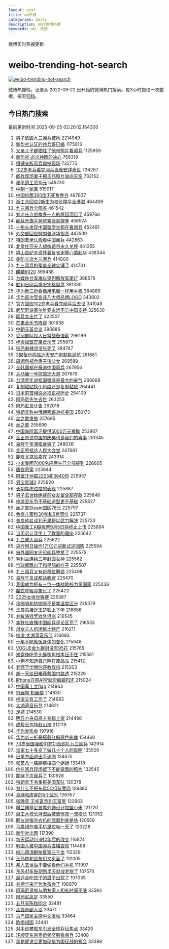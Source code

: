 ```yaml
---
layout: post
title: wb热搜
categories: daily
description: 统计微博热搜
keywords: wb, 热搜
---
```


微博实时热搜更新

# weibo-trending-hot-search

[![weibo-trending-hot-search](https://github.com/ameizi/weibo-trending-hot-search/actions/workflows/ci.yml/badge.svg)](https://github.com/ameizi/weibo-trending-hot-search/actions/workflows/ci.yml)

微博热搜榜，记录从 2022-09-22 日开始的微博热门搜索。每3小时抓取一次数据，按天[归档](./archives)。

## 今日热门搜索

<!-- BEGIN --> 
最后更新时间 2025-09-05 02:20:12.164300 
1. [男子诋毁九三阅兵被拘](https://s.weibo.com/weibo?q=%23%E7%94%B7%E5%AD%90%E8%AF%8B%E6%AF%81%E4%B9%9D%E4%B8%89%E9%98%85%E5%85%B5%E8%A2%AB%E6%8B%98%23&t=31&band_rank=1&Refer=top) 2214949
1. [新华社认证的帅兵哥已婚](https://s.weibo.com/weibo?q=%23%E6%96%B0%E5%8D%8E%E7%A4%BE%E8%AE%A4%E8%AF%81%E7%9A%84%E5%B8%85%E5%85%B5%E5%93%A5%E5%B7%B2%E5%A9%9A%23&t=31&band_rank=1&Refer=top) 1175913
1. [父亲儿子都牺牲了他带照片看阅兵](https://s.weibo.com/weibo?q=%23%E7%88%B6%E4%BA%B2%E5%84%BF%E5%AD%90%E9%83%BD%E7%89%BA%E7%89%B2%E4%BA%86%E4%BB%96%E5%B8%A6%E7%85%A7%E7%89%87%E7%9C%8B%E9%98%85%E5%85%B5%23&t=31&band_rank=1&Refer=top) 1125959
1. [新华社 必出神图的决心](https://s.weibo.com/weibo?q=%E6%96%B0%E5%8D%8E%E7%A4%BE%20%E5%BF%85%E5%87%BA%E7%A5%9E%E5%9B%BE%E7%9A%84%E5%86%B3%E5%BF%83&t=31&band_rank=2&Refer=top) 759318
1. [慢镜头版阅兵震撼现场](https://s.weibo.com/weibo?q=%23%E6%85%A2%E9%95%9C%E5%A4%B4%E7%89%88%E9%98%85%E5%85%B5%E9%9C%87%E6%92%BC%E7%8E%B0%E5%9C%BA%23&t=31&band_rank=3&Refer=top) 735775
1. [102岁老兵看完阅兵当晚安详离世](https://s.weibo.com/weibo?q=%23102%E5%B2%81%E8%80%81%E5%85%B5%E7%9C%8B%E5%AE%8C%E9%98%85%E5%85%B5%E5%BD%93%E6%99%9A%E5%AE%89%E8%AF%A6%E7%A6%BB%E4%B8%96%23&t=31&band_rank=4&Refer=top) 734267
1. [阅兵现场妻子把王伟照片举向天空](https://s.weibo.com/weibo?q=%23%E9%98%85%E5%85%B5%E7%8E%B0%E5%9C%BA%E5%A6%BB%E5%AD%90%E6%8A%8A%E7%8E%8B%E4%BC%9F%E7%85%A7%E7%89%87%E4%B8%BE%E5%90%91%E5%A4%A9%E7%A9%BA%23&t=31&band_rank=5&Refer=top) 732152
1. [和平鸽工资15元](https://s.weibo.com/weibo?q=%23%E5%92%8C%E5%B9%B3%E9%B8%BD%E5%B7%A5%E8%B5%8415%E5%85%83%23&t=31&band_rank=2&Refer=top) 546730
1. [中朝一家亲](https://s.weibo.com/weibo?q=%23%E4%B8%AD%E6%9C%9D%E4%B8%80%E5%AE%B6%E4%BA%B2%23&t=31&band_rank=2&Refer=top) 519017
1. [中国排面360度无死角整齐](https://s.weibo.com/weibo?q=%23%E4%B8%AD%E5%9B%BD%E6%8E%92%E9%9D%A2360%E5%BA%A6%E6%97%A0%E6%AD%BB%E8%A7%92%E6%95%B4%E9%BD%90%23&t=31&band_rank=3&Refer=top) 487837
1. [浙工大回应2新生为校长撑伞全淋湿](https://s.weibo.com/weibo?q=%23%E6%B5%99%E5%B7%A5%E5%A4%A7%E5%9B%9E%E5%BA%942%E6%96%B0%E7%94%9F%E4%B8%BA%E6%A0%A1%E9%95%BF%E6%92%91%E4%BC%9E%E5%85%A8%E6%B7%8B%E6%B9%BF%23&t=31&band_rank=6&Refer=top) 464499
1. [九三阅兵全图鉴](https://s.weibo.com/weibo?q=%23%E4%B9%9D%E4%B8%89%E9%98%85%E5%85%B5%E5%85%A8%E5%9B%BE%E9%89%B4%23&t=31&band_rank=7&Refer=top) 461542
1. [刘老庒连战旗多一点的原因泪目了](https://s.weibo.com/weibo?q=%23%E5%88%98%E8%80%81%E5%BA%92%E8%BF%9E%E6%88%98%E6%97%97%E5%A4%9A%E4%B8%80%E7%82%B9%E7%9A%84%E5%8E%9F%E5%9B%A0%E6%B3%AA%E7%9B%AE%E4%BA%86%23&t=31&band_rank=8&Refer=top) 459766
1. [阅兵升旗手爸爸紧张到握拳](https://s.weibo.com/weibo?q=%23%E9%98%85%E5%85%B5%E5%8D%87%E6%97%97%E6%89%8B%E7%88%B8%E7%88%B8%E7%B4%A7%E5%BC%A0%E5%88%B0%E6%8F%A1%E6%8B%B3%23&t=31&band_rank=9&Refer=top) 456524
1. [一抬头发现中国留学生都在看阅兵](https://s.weibo.com/weibo?q=%23%E4%B8%80%E6%8A%AC%E5%A4%B4%E5%8F%91%E7%8E%B0%E4%B8%AD%E5%9B%BD%E7%95%99%E5%AD%A6%E7%94%9F%E9%83%BD%E5%9C%A8%E7%9C%8B%E9%98%85%E5%85%B5%23&t=31&band_rank=10&Refer=top) 452491
1. [外交部回应特朗普涉华指责](https://s.weibo.com/weibo?q=%23%E5%A4%96%E4%BA%A4%E9%83%A8%E5%9B%9E%E5%BA%94%E7%89%B9%E6%9C%97%E6%99%AE%E6%B6%89%E5%8D%8E%E6%8C%87%E8%B4%A3%23&t=31&band_rank=11&Refer=top) 447509
1. [特朗普承认观看中国阅兵](https://s.weibo.com/weibo?q=%23%E7%89%B9%E6%9C%97%E6%99%AE%E6%89%BF%E8%AE%A4%E8%A7%82%E7%9C%8B%E4%B8%AD%E5%9B%BD%E9%98%85%E5%85%B5%23&t=31&band_rank=12&Refer=top) 442863
1. [北京杜莎夫人蜡像馆将永久关停](https://s.weibo.com/weibo?q=%23%E5%8C%97%E4%BA%AC%E6%9D%9C%E8%8E%8E%E5%A4%AB%E4%BA%BA%E8%9C%A1%E5%83%8F%E9%A6%86%E5%B0%86%E6%B0%B8%E4%B9%85%E5%85%B3%E5%81%9C%23&t=31&band_rank=13&Refer=top) 441355
1. [鸠山由纪夫说怀着反省谢罪心情赴华](https://s.weibo.com/weibo?q=%23%E9%B8%A0%E5%B1%B1%E7%94%B1%E7%BA%AA%E5%A4%AB%E8%AF%B4%E6%80%80%E7%9D%80%E5%8F%8D%E7%9C%81%E8%B0%A2%E7%BD%AA%E5%BF%83%E6%83%85%E8%B5%B4%E5%8D%8E%23&t=31&band_rank=14&Refer=top) 438344
1. [美防长谈九三阅兵](https://s.weibo.com/weibo?q=%23%E7%BE%8E%E9%98%B2%E9%95%BF%E8%B0%88%E4%B9%9D%E4%B8%89%E9%98%85%E5%85%B5%23&t=31&band_rank=15&Refer=top) 414800
1. [九三阅兵的覆盖全球实锤了](https://s.weibo.com/weibo?q=%23%E4%B9%9D%E4%B8%89%E9%98%85%E5%85%B5%E7%9A%84%E8%A6%86%E7%9B%96%E5%85%A8%E7%90%83%E5%AE%9E%E9%94%A4%E4%BA%86%23&t=31&band_rank=16&Refer=top) 414701
1. [麒麟9020](https://s.weibo.com/weibo?q=%E9%BA%92%E9%BA%9F9020&t=31&band_rank=17&Refer=top) 399438
1. [台媒称台军难以望到解放军尾灯](https://s.weibo.com/weibo?q=%23%E5%8F%B0%E5%AA%92%E7%A7%B0%E5%8F%B0%E5%86%9B%E9%9A%BE%E4%BB%A5%E6%9C%9B%E5%88%B0%E8%A7%A3%E6%94%BE%E5%86%9B%E5%B0%BE%E7%81%AF%23&t=31&band_rank=18&Refer=top) 388576
1. [胜利日阅兵盛况定格留念](https://s.weibo.com/weibo?q=%23%E8%83%9C%E5%88%A9%E6%97%A5%E9%98%85%E5%85%B5%E7%9B%9B%E5%86%B5%E5%AE%9A%E6%A0%BC%E7%95%99%E5%BF%B5%23&t=31&band_rank=3&Refer=top) 381330
1. [华为新三折叠像用电脑一样用手机](https://s.weibo.com/weibo?q=%23%E5%8D%8E%E4%B8%BA%E6%96%B0%E4%B8%89%E6%8A%98%E5%8F%A0%E5%83%8F%E7%94%A8%E7%94%B5%E8%84%91%E4%B8%80%E6%A0%B7%E7%94%A8%E6%89%8B%E6%9C%BA%23&t=31&band_rank=19&Refer=top) 364889
1. [华为首次官宣非凡大师品牌LOGO](https://s.weibo.com/weibo?q=%23%E5%8D%8E%E4%B8%BA%E9%A6%96%E6%AC%A1%E5%AE%98%E5%AE%A3%E9%9D%9E%E5%87%A1%E5%A4%A7%E5%B8%88%E5%93%81%E7%89%8CLOGO%23&t=31&band_rank=20&Refer=top) 343602
1. [官方回应102岁老兵看完阅兵后去世](https://s.weibo.com/weibo?q=%23%E5%AE%98%E6%96%B9%E5%9B%9E%E5%BA%94102%E5%B2%81%E8%80%81%E5%85%B5%E7%9C%8B%E5%AE%8C%E9%98%85%E5%85%B5%E5%90%8E%E5%8E%BB%E4%B8%96%23&t=31&band_rank=6&Refer=top) 341048
1. [武契奇说塞尔维亚永远不忘中国支持](https://s.weibo.com/weibo?q=%23%E6%AD%A6%E5%A5%91%E5%A5%87%E8%AF%B4%E5%A1%9E%E5%B0%94%E7%BB%B4%E4%BA%9A%E6%B0%B8%E8%BF%9C%E4%B8%8D%E5%BF%98%E4%B8%AD%E5%9B%BD%E6%94%AF%E6%8C%81%23&t=31&band_rank=7&Refer=top) 325630
1. [阅兵太出片了](https://s.weibo.com/weibo?q=%23%E9%98%85%E5%85%B5%E5%A4%AA%E5%87%BA%E7%89%87%E4%BA%86%23&t=31&band_rank=21&Refer=top) 322507
1. [芒果音乐节阵容](https://s.weibo.com/weibo?q=%23%E8%8A%92%E6%9E%9C%E9%9F%B3%E4%B9%90%E8%8A%82%E9%98%B5%E5%AE%B9%23&t=31&band_rank=22&Refer=top) 301638
1. [中朝元首会谈](https://s.weibo.com/weibo?q=%23%E4%B8%AD%E6%9C%9D%E5%85%83%E9%A6%96%E4%BC%9A%E8%B0%88%23&t=31&band_rank=8&Refer=top) 296886
1. [受阅部队投入日常战备值勤](https://s.weibo.com/weibo?q=%23%E5%8F%97%E9%98%85%E9%83%A8%E9%98%9F%E6%8A%95%E5%85%A5%E6%97%A5%E5%B8%B8%E6%88%98%E5%A4%87%E5%80%BC%E5%8B%A4%23&t=31&band_rank=9&Refer=top) 296199
1. [梓渝加盟芒果音乐节](https://s.weibo.com/weibo?q=%23%E6%A2%93%E6%B8%9D%E5%8A%A0%E7%9B%9F%E8%8A%92%E6%9E%9C%E9%9F%B3%E4%B9%90%E8%8A%82%23&t=31&band_rank=23&Refer=top) 295873
1. [张亮麻辣烫没张亮了](https://s.weibo.com/weibo?q=%23%E5%BC%A0%E4%BA%AE%E9%BA%BB%E8%BE%A3%E7%83%AB%E6%B2%A1%E5%BC%A0%E4%BA%AE%E4%BA%86%23&t=31&band_rank=11&Refer=top) 284747
1. [3架备份机临近天安门前默默返航](https://s.weibo.com/weibo?q=%233%E6%9E%B6%E5%A4%87%E4%BB%BD%E6%9C%BA%E4%B8%B4%E8%BF%91%E5%A4%A9%E5%AE%89%E9%97%A8%E5%89%8D%E9%BB%98%E9%BB%98%E8%BF%94%E8%88%AA%23&t=31&band_rank=7&Refer=top) 281681
1. [周翊然郑合惠子演父女](https://s.weibo.com/weibo?q=%E5%91%A8%E7%BF%8A%E7%84%B6%E9%83%91%E5%90%88%E6%83%A0%E5%AD%90%E6%BC%94%E7%88%B6%E5%A5%B3&t=31&band_rank=24&Refer=top) 269589
1. [全韩国都在报道中国阅兵](https://s.weibo.com/weibo?q=%23%E5%85%A8%E9%9F%A9%E5%9B%BD%E9%83%BD%E5%9C%A8%E6%8A%A5%E9%81%93%E4%B8%AD%E5%9B%BD%E9%98%85%E5%85%B5%23&t=31&band_rank=13&Refer=top) 267956
1. [兵马俑一号坑惊现大洞](https://s.weibo.com/weibo?q=%23%E5%85%B5%E9%A9%AC%E4%BF%91%E4%B8%80%E5%8F%B7%E5%9D%91%E6%83%8A%E7%8E%B0%E5%A4%A7%E6%B4%9E%23&t=31&band_rank=14&Refer=top) 267679
1. [台湾青年说祖国强盛是最大的底气](https://s.weibo.com/weibo?q=%23%E5%8F%B0%E6%B9%BE%E9%9D%92%E5%B9%B4%E8%AF%B4%E7%A5%96%E5%9B%BD%E5%BC%BA%E7%9B%9B%E6%98%AF%E6%9C%80%E5%A4%A7%E7%9A%84%E5%BA%95%E6%B0%94%23&t=31&band_rank=8&Refer=top) 266668
1. [复制粘贴换个角度还是复制粘贴](https://s.weibo.com/weibo?q=%23%E5%A4%8D%E5%88%B6%E7%B2%98%E8%B4%B4%E6%8D%A2%E4%B8%AA%E8%A7%92%E5%BA%A6%E8%BF%98%E6%98%AF%E5%A4%8D%E5%88%B6%E7%B2%98%E8%B4%B4%23&t=31&band_rank=9&Refer=top) 264441
1. [日本前首相说必须正视历史](https://s.weibo.com/weibo?q=%23%E6%97%A5%E6%9C%AC%E5%89%8D%E9%A6%96%E7%9B%B8%E8%AF%B4%E5%BF%85%E9%A1%BB%E6%AD%A3%E8%A7%86%E5%8E%86%E5%8F%B2%23&t=31&band_rank=10&Refer=top) 264109
1. [阿玛尼先生去世](https://s.weibo.com/weibo?q=%23%E9%98%BF%E7%8E%9B%E5%B0%BC%E5%85%88%E7%94%9F%E5%8E%BB%E4%B8%96%23&t=31&band_rank=11&Refer=top) 263253
1. [阿玛尼发讣告](https://s.weibo.com/weibo?q=%23%E9%98%BF%E7%8E%9B%E5%B0%BC%E5%8F%91%E8%AE%A3%E5%91%8A%23&t=31&band_rank=12&Refer=top) 262018
1. [特朗普称中俄朝密谋对抗美国](https://s.weibo.com/weibo?q=%23%E7%89%B9%E6%9C%97%E6%99%AE%E7%A7%B0%E4%B8%AD%E4%BF%84%E6%9C%9D%E5%AF%86%E8%B0%8B%E5%AF%B9%E6%8A%97%E7%BE%8E%E5%9B%BD%23&t=31&band_rank=16&Refer=top) 258173
1. [丝之歌发售](https://s.weibo.com/weibo?q=%23%E4%B8%9D%E4%B9%8B%E6%AD%8C%E5%8F%91%E5%94%AE%23&t=31&band_rank=17&Refer=top) 257695
1. [丝之歌](https://s.weibo.com/weibo?q=%E4%B8%9D%E4%B9%8B%E6%AD%8C&t=31&band_rank=18&Refer=top) 255699
1. [中国向阿富汗提供5000万元援助](https://s.weibo.com/weibo?q=%23%E4%B8%AD%E5%9B%BD%E5%90%91%E9%98%BF%E5%AF%8C%E6%B1%97%E6%8F%90%E4%BE%9B5000%E4%B8%87%E5%85%83%E6%8F%B4%E5%8A%A9%23&t=31&band_rank=19&Refer=top) 253907
1. [金正恩说中国的庆典也是我们的喜事](https://s.weibo.com/weibo?q=%23%E9%87%91%E6%AD%A3%E6%81%A9%E8%AF%B4%E4%B8%AD%E5%9B%BD%E7%9A%84%E5%BA%86%E5%85%B8%E4%B9%9F%E6%98%AF%E6%88%91%E4%BB%AC%E7%9A%84%E5%96%9C%E4%BA%8B%23&t=31&band_rank=21&Refer=top) 251345
1. [易烊千玺演唱会哭了](https://s.weibo.com/weibo?q=%E6%98%93%E7%83%8A%E5%8D%83%E7%8E%BA%E6%BC%94%E5%94%B1%E4%BC%9A%E5%93%AD%E4%BA%86&t=31&band_rank=22&Refer=top) 248026
1. [金正恩抵达人民大会堂](https://s.weibo.com/weibo?q=%23%E9%87%91%E6%AD%A3%E6%81%A9%E6%8A%B5%E8%BE%BE%E4%BA%BA%E6%B0%91%E5%A4%A7%E4%BC%9A%E5%A0%82%23&t=31&band_rank=23&Refer=top) 247681
1. [鹿晗北京站嘉宾](https://s.weibo.com/weibo?q=%23%E9%B9%BF%E6%99%97%E5%8C%97%E4%BA%AC%E7%AB%99%E5%98%89%E5%AE%BE%23&t=31&band_rank=25&Refer=top) 243914
1. [小米集团7000名应届生已全部报到](https://s.weibo.com/weibo?q=%23%E5%B0%8F%E7%B1%B3%E9%9B%86%E5%9B%A27000%E5%90%8D%E5%BA%94%E5%B1%8A%E7%94%9F%E5%B7%B2%E5%85%A8%E9%83%A8%E6%8A%A5%E5%88%B0%23&t=31&band_rank=15&Refer=top) 226805
1. [唐宫奇案](https://s.weibo.com/weibo?q=%23%E5%94%90%E5%AE%AB%E5%A5%87%E6%A1%88%23&t=31&band_rank=24&Refer=top) 225944
1. [阿富汗地震2205死3640伤](https://s.weibo.com/weibo?q=%23%E9%98%BF%E5%AF%8C%E6%B1%97%E5%9C%B0%E9%9C%872205%E6%AD%BB3640%E4%BC%A4%23&t=31&band_rank=25&Refer=top) 225937
1. [男宝星球2](https://s.weibo.com/weibo?q=%E7%94%B7%E5%AE%9D%E6%98%9F%E7%90%832&t=31&band_rank=26&Refer=top) 225920
1. [长期焦虑过度的表现](https://s.weibo.com/weibo?q=%E9%95%BF%E6%9C%9F%E7%84%A6%E8%99%91%E8%BF%87%E5%BA%A6%E7%9A%84%E8%A1%A8%E7%8E%B0&t=31&band_rank=22&Refer=top) 225887
1. [男子去世给绝症前女友留全部存款](https://s.weibo.com/weibo?q=%23%E7%94%B7%E5%AD%90%E5%8E%BB%E4%B8%96%E7%BB%99%E7%BB%9D%E7%97%87%E5%89%8D%E5%A5%B3%E5%8F%8B%E7%95%99%E5%85%A8%E9%83%A8%E5%AD%98%E6%AC%BE%23&t=31&band_rank=23&Refer=top) 225846
1. [梓渝音乐节不基础造型更不基础](https://s.weibo.com/weibo?q=%23%E6%A2%93%E6%B8%9D%E9%9F%B3%E4%B9%90%E8%8A%82%E4%B8%8D%E5%9F%BA%E7%A1%80%E9%80%A0%E5%9E%8B%E6%9B%B4%E4%B8%8D%E5%9F%BA%E7%A1%80%23&t=31&band_rank=30&Refer=top) 225827
1. [丝之歌Steam国区76元](https://s.weibo.com/weibo?q=%23%E4%B8%9D%E4%B9%8B%E6%AD%8CSteam%E5%9B%BD%E5%8C%BA76%E5%85%83%23&t=31&band_rank=31&Refer=top) 225797
1. [香奈儿蜜粉30克和6克同价](https://s.weibo.com/weibo?q=%23%E9%A6%99%E5%A5%88%E5%84%BF%E8%9C%9C%E7%B2%8930%E5%85%8B%E5%92%8C6%E5%85%8B%E5%90%8C%E4%BB%B7%23&t=31&band_rank=28&Refer=top) 225737
1. [普京称若谈判无果将以武力解决](https://s.weibo.com/weibo?q=%23%E6%99%AE%E4%BA%AC%E7%A7%B0%E8%8B%A5%E8%B0%88%E5%88%A4%E6%97%A0%E6%9E%9C%E5%B0%86%E4%BB%A5%E6%AD%A6%E5%8A%9B%E8%A7%A3%E5%86%B3%23&t=31&band_rank=16&Refer=top) 225723
1. [中国重工A股股票9月5日将终止上市](https://s.weibo.com/weibo?q=%23%E4%B8%AD%E5%9B%BD%E9%87%8D%E5%B7%A5A%E8%82%A1%E8%82%A1%E7%A5%A89%E6%9C%885%E6%97%A5%E5%B0%86%E7%BB%88%E6%AD%A2%E4%B8%8A%E5%B8%82%23&t=31&band_rank=36&Refer=top) 225684
1. [当弟弟让我坐上了教室的雅座](https://s.weibo.com/weibo?q=%E5%BD%93%E5%BC%9F%E5%BC%9F%E8%AE%A9%E6%88%91%E5%9D%90%E4%B8%8A%E4%BA%86%E6%95%99%E5%AE%A4%E7%9A%84%E9%9B%85%E5%BA%A7&t=31&band_rank=37&Refer=top) 225642
1. [九三盛大阅兵](https://s.weibo.com/weibo?q=%23%E4%B9%9D%E4%B8%89%E7%9B%9B%E5%A4%A7%E9%98%85%E5%85%B5%23&t=31&band_rank=26&Refer=top) 225622
1. [央行明日操作1万亿元买断式逆回购](https://s.weibo.com/weibo?q=%23%E5%A4%AE%E8%A1%8C%E6%98%8E%E6%97%A5%E6%93%8D%E4%BD%9C1%E4%B8%87%E4%BA%BF%E5%85%83%E4%B9%B0%E6%96%AD%E5%BC%8F%E9%80%86%E5%9B%9E%E8%B4%AD%23&t=31&band_rank=34&Refer=top) 225594
1. [被外国网友评论阅兵整笑了](https://s.weibo.com/weibo?q=%23%E8%A2%AB%E5%A4%96%E5%9B%BD%E7%BD%91%E5%8F%8B%E8%AF%84%E8%AE%BA%E9%98%85%E5%85%B5%E6%95%B4%E7%AC%91%E4%BA%86%23&t=31&band_rank=40&Refer=top) 225575
1. [毛利兰连续三年封面女神](https://s.weibo.com/weibo?q=%E6%AF%9B%E5%88%A9%E5%85%B0%E8%BF%9E%E7%BB%AD%E4%B8%89%E5%B9%B4%E5%B0%81%E9%9D%A2%E5%A5%B3%E7%A5%9E&t=31&band_rank=41&Refer=top) 225562
1. [气球都飘出了和平鸽的样子](https://s.weibo.com/weibo?q=%23%E6%B0%94%E7%90%83%E9%83%BD%E9%A3%98%E5%87%BA%E4%BA%86%E5%92%8C%E5%B9%B3%E9%B8%BD%E7%9A%84%E6%A0%B7%E5%AD%90%23&t=31&band_rank=43&Refer=top) 225507
1. [九三阅兵又有新机位解锁](https://s.weibo.com/weibo?q=%23%E4%B9%9D%E4%B8%89%E9%98%85%E5%85%B5%E5%8F%88%E6%9C%89%E6%96%B0%E6%9C%BA%E4%BD%8D%E8%A7%A3%E9%94%81%23&t=31&band_rank=44&Refer=top) 225498
1. [易烊千玺成都站收官](https://s.weibo.com/weibo?q=%23%E6%98%93%E7%83%8A%E5%8D%83%E7%8E%BA%E6%88%90%E9%83%BD%E7%AB%99%E6%94%B6%E5%AE%98%23&t=31&band_rank=21&Refer=top) 225470
1. [我国成为拥有三位一体战略核力量国家](https://s.weibo.com/weibo?q=%23%E6%88%91%E5%9B%BD%E6%88%90%E4%B8%BA%E6%8B%A5%E6%9C%89%E4%B8%89%E4%BD%8D%E4%B8%80%E4%BD%93%E6%88%98%E7%95%A5%E6%A0%B8%E5%8A%9B%E9%87%8F%E5%9B%BD%E5%AE%B6%23&t=31&band_rank=29&Refer=top) 225436
1. [腹式呼吸具象化了](https://s.weibo.com/weibo?q=%E8%85%B9%E5%BC%8F%E5%91%BC%E5%90%B8%E5%85%B7%E8%B1%A1%E5%8C%96%E4%BA%86&t=31&band_rank=33&Refer=top) 225422
1. [2025女排世锦赛](https://s.weibo.com/weibo?q=%232025%E5%A5%B3%E6%8E%92%E4%B8%96%E9%94%A6%E8%B5%9B%23&t=31&band_rank=50&Refer=top) 225387
1. [冷咖啡和热咖啡不是靠温度区分](https://s.weibo.com/weibo?q=%23%E5%86%B7%E5%92%96%E5%95%A1%E5%92%8C%E7%83%AD%E5%92%96%E5%95%A1%E4%B8%8D%E6%98%AF%E9%9D%A0%E6%B8%A9%E5%BA%A6%E5%8C%BA%E5%88%86%23&t=31&band_rank=37&Refer=top) 225379
1. [王晨策接送王楚钦上下学](https://s.weibo.com/weibo?q=%E7%8E%8B%E6%99%A8%E7%AD%96%E6%8E%A5%E9%80%81%E7%8E%8B%E6%A5%9A%E9%92%A6%E4%B8%8A%E4%B8%8B%E5%AD%A6&t=31&band_rank=17&Refer=top) 216686
1. [刘敏涛戏里戏外泪崩](https://s.weibo.com/weibo?q=%23%E5%88%98%E6%95%8F%E6%B6%9B%E6%88%8F%E9%87%8C%E6%88%8F%E5%A4%96%E6%B3%AA%E5%B4%A9%23&t=31&band_rank=19&Refer=top) 216545
1. [美联社直播中国阅兵评论区亮了](https://s.weibo.com/weibo?q=%23%E7%BE%8E%E8%81%94%E7%A4%BE%E7%9B%B4%E6%92%AD%E4%B8%AD%E5%9B%BD%E9%98%85%E5%85%B5%E8%AF%84%E8%AE%BA%E5%8C%BA%E4%BA%AE%E4%BA%86%23&t=31&band_rank=20&Refer=top) 216533
1. [母女三人机场偷土特产](https://s.weibo.com/weibo?q=%E6%AF%8D%E5%A5%B3%E4%B8%89%E4%BA%BA%E6%9C%BA%E5%9C%BA%E5%81%B7%E5%9C%9F%E7%89%B9%E4%BA%A7&t=31&band_rank=24&Refer=top) 216211
1. [梓渝 太湖湾音乐节](https://s.weibo.com/weibo?q=%E6%A2%93%E6%B8%9D%20%E5%A4%AA%E6%B9%96%E6%B9%BE%E9%9F%B3%E4%B9%90%E8%8A%82&t=31&band_rank=25&Refer=top) 216093
1. [一年不吃晚饭身体的变化](https://s.weibo.com/weibo?q=%E4%B8%80%E5%B9%B4%E4%B8%8D%E5%90%83%E6%99%9A%E9%A5%AD%E8%BA%AB%E4%BD%93%E7%9A%84%E5%8F%98%E5%8C%96&t=31&band_rank=27&Refer=top) 215948
1. [VOGUE金九群封没有95花](https://s.weibo.com/weibo?q=%23VOGUE%E9%87%91%E4%B9%9D%E7%BE%A4%E5%B0%81%E6%B2%A1%E6%9C%8995%E8%8A%B1%23&t=31&band_rank=30&Refer=top) 215765
1. [谢霆锋吃芋头酥嘴角根本压不住](https://s.weibo.com/weibo?q=%E8%B0%A2%E9%9C%86%E9%94%8B%E5%90%83%E8%8A%8B%E5%A4%B4%E9%85%A5%E5%98%B4%E8%A7%92%E6%A0%B9%E6%9C%AC%E5%8E%8B%E4%B8%8D%E4%BD%8F&t=31&band_rank=32&Refer=top) 215581
1. [小狗不知道自己睡在废品站](https://s.weibo.com/weibo?q=%23%E5%B0%8F%E7%8B%97%E4%B8%8D%E7%9F%A5%E9%81%93%E8%87%AA%E5%B7%B1%E7%9D%A1%E5%9C%A8%E5%BA%9F%E5%93%81%E7%AB%99%23&t=31&band_rank=35&Refer=top) 215412
1. [老师下学期你还教我吗](https://s.weibo.com/weibo?q=%E8%80%81%E5%B8%88%E4%B8%8B%E5%AD%A6%E6%9C%9F%E4%BD%A0%E8%BF%98%E6%95%99%E6%88%91%E5%90%97&t=31&band_rank=36&Refer=top) 215303
1. [胡一天给田曦薇戴围巾路透](https://s.weibo.com/weibo?q=%23%E8%83%A1%E4%B8%80%E5%A4%A9%E7%BB%99%E7%94%B0%E6%9B%A6%E8%96%87%E6%88%B4%E5%9B%B4%E5%B7%BE%E8%B7%AF%E9%80%8F%23&t=31&band_rank=37&Refer=top) 215229
1. [iPhone自带APP就能编辑PDF](https://s.weibo.com/weibo?q=iPhone%E8%87%AA%E5%B8%A6APP%E5%B0%B1%E8%83%BD%E7%BC%96%E8%BE%91PDF&t=31&band_rank=40&Refer=top) 215024
1. [中国军工立flag](https://s.weibo.com/weibo?q=%E4%B8%AD%E5%9B%BD%E5%86%9B%E5%B7%A5%E7%AB%8Bflag&t=31&band_rank=41&Refer=top) 214963
1. [机器狗 机器狼](https://s.weibo.com/weibo?q=%E6%9C%BA%E5%99%A8%E7%8B%97%20%E6%9C%BA%E5%99%A8%E7%8B%BC&t=31&band_rank=42&Refer=top) 214830
1. [梓渝又有工作了](https://s.weibo.com/weibo?q=%23%E6%A2%93%E6%B8%9D%E5%8F%88%E6%9C%89%E5%B7%A5%E4%BD%9C%E4%BA%86%23&t=31&band_rank=44&Refer=top) 214683
1. [太湖湾音乐节](https://s.weibo.com/weibo?q=%23%E5%A4%AA%E6%B9%96%E6%B9%BE%E9%9F%B3%E4%B9%90%E8%8A%82%23&t=31&band_rank=45&Refer=top) 214621
1. [足迹](https://s.weibo.com/weibo?q=%E8%B6%B3%E8%BF%B9&t=31&band_rank=46&Refer=top) 214530
1. [明日方舟母鸡卡专辑上架](https://s.weibo.com/weibo?q=%E6%98%8E%E6%97%A5%E6%96%B9%E8%88%9F%E6%AF%8D%E9%B8%A1%E5%8D%A1%E4%B8%93%E8%BE%91%E4%B8%8A%E6%9E%B6&t=31&band_rank=47&Refer=top) 214498
1. [成毅云包场赴山海](https://s.weibo.com/weibo?q=%23%E6%88%90%E6%AF%85%E4%BA%91%E5%8C%85%E5%9C%BA%E8%B5%B4%E5%B1%B1%E6%B5%B7%23&t=31&band_rank=26&Refer=top) 212119
1. [华为发布会](https://s.weibo.com/weibo?q=%E5%8D%8E%E4%B8%BA%E5%8F%91%E5%B8%83%E4%BC%9A&t=31&band_rank=27&Refer=top) 197916
1. [华为新三折叠搭载红枫原色影像](https://s.weibo.com/weibo?q=%23%E5%8D%8E%E4%B8%BA%E6%96%B0%E4%B8%89%E6%8A%98%E5%8F%A0%E6%90%AD%E8%BD%BD%E7%BA%A2%E6%9E%AB%E5%8E%9F%E8%89%B2%E5%BD%B1%E5%83%8F%23&t=31&band_rank=28&Refer=top) 154460
1. [73岁唐国强和61岁刘劲观礼九三阅兵](https://s.weibo.com/weibo?q=%2373%E5%B2%81%E5%94%90%E5%9B%BD%E5%BC%BA%E5%92%8C61%E5%B2%81%E5%88%98%E5%8A%B2%E8%A7%82%E7%A4%BC%E4%B9%9D%E4%B8%89%E9%98%85%E5%85%B5%23&t=31&band_rank=29&Refer=top) 142914
1. [谁家七十多岁了做几十个人的饭啊](https://s.weibo.com/weibo?q=%E8%B0%81%E5%AE%B6%E4%B8%83%E5%8D%81%E5%A4%9A%E5%B2%81%E4%BA%86%E5%81%9A%E5%87%A0%E5%8D%81%E4%B8%AA%E4%BA%BA%E7%9A%84%E9%A5%AD%E5%95%8A&t=31&band_rank=30&Refer=top) 135500
1. [已单方面退出军迷圈](https://s.weibo.com/weibo?q=%E5%B7%B2%E5%8D%95%E6%96%B9%E9%9D%A2%E9%80%80%E5%87%BA%E5%86%9B%E8%BF%B7%E5%9C%88&t=31&band_rank=31&Refer=top) 134675
1. [张艺凡一胳膊能搂四个姐姐](https://s.weibo.com/weibo?q=%E5%BC%A0%E8%89%BA%E5%87%A1%E4%B8%80%E8%83%B3%E8%86%8A%E8%83%BD%E6%90%82%E5%9B%9B%E4%B8%AA%E5%A7%90%E5%A7%90&t=31&band_rank=32&Refer=top) 133418
1. [他在阅兵现场留下不能露面的照片](https://s.weibo.com/weibo?q=%23%E4%BB%96%E5%9C%A8%E9%98%85%E5%85%B5%E7%8E%B0%E5%9C%BA%E7%95%99%E4%B8%8B%E4%B8%8D%E8%83%BD%E9%9C%B2%E9%9D%A2%E7%9A%84%E7%85%A7%E7%89%87%23&t=31&band_rank=2&Refer=top) 132545
1. [期待下次阅兵了](https://s.weibo.com/weibo?q=%23%E6%9C%9F%E5%BE%85%E4%B8%8B%E6%AC%A1%E9%98%85%E5%85%B5%E4%BA%86%23&t=31&band_rank=33&Refer=top) 130928
1. [特朗普下令重振美国军队](https://s.weibo.com/weibo?q=%23%E7%89%B9%E6%9C%97%E6%99%AE%E4%B8%8B%E4%BB%A4%E9%87%8D%E6%8C%AF%E7%BE%8E%E5%9B%BD%E5%86%9B%E9%98%9F%23&t=31&band_rank=34&Refer=top) 130378
1. [为什么不把东风5C组装受阅](https://s.weibo.com/weibo?q=%E4%B8%BA%E4%BB%80%E4%B9%88%E4%B8%8D%E6%8A%8A%E4%B8%9C%E9%A3%8E5C%E7%BB%84%E8%A3%85%E5%8F%97%E9%98%85&t=31&band_rank=4&Refer=top) 129380
1. [真胖和虚胖的5个区别](https://s.weibo.com/weibo?q=%E7%9C%9F%E8%83%96%E5%92%8C%E8%99%9A%E8%83%96%E7%9A%845%E4%B8%AA%E5%8C%BA%E5%88%AB&t=31&band_rank=35&Refer=top) 126357
1. [张晚意 王权富贵到王富贵](https://s.weibo.com/weibo?q=%E5%BC%A0%E6%99%9A%E6%84%8F%20%E7%8E%8B%E6%9D%83%E5%AF%8C%E8%B4%B5%E5%88%B0%E7%8E%8B%E5%AF%8C%E8%B4%B5&t=31&band_rank=36&Refer=top) 122963
1. [曝兰博基尼首席外饰设计加盟小米](https://s.weibo.com/weibo?q=%23%E6%9B%9D%E5%85%B0%E5%8D%9A%E5%9F%BA%E5%B0%BC%E9%A6%96%E5%B8%AD%E5%A4%96%E9%A5%B0%E8%AE%BE%E8%AE%A1%E5%8A%A0%E7%9B%9F%E5%B0%8F%E7%B1%B3%23&t=31&band_rank=38&Refer=top) 121720
1. [浙工大校长淋湿后被调侃双一流校长](https://s.weibo.com/weibo?q=%23%E6%B5%99%E5%B7%A5%E5%A4%A7%E6%A0%A1%E9%95%BF%E6%B7%8B%E6%B9%BF%E5%90%8E%E8%A2%AB%E8%B0%83%E4%BE%83%E5%8F%8C%E4%B8%80%E6%B5%81%E6%A0%A1%E9%95%BF%23&t=31&band_rank=39&Refer=top) 121052
1. [网友说像洗衣机的武器到底是啥](https://s.weibo.com/weibo?q=%23%E7%BD%91%E5%8F%8B%E8%AF%B4%E5%83%8F%E6%B4%97%E8%A1%A3%E6%9C%BA%E7%9A%84%E6%AD%A6%E5%99%A8%E5%88%B0%E5%BA%95%E6%98%AF%E5%95%A5%23&t=31&band_rank=40&Refer=top) 120559
1. [马嘉祺在我手机里哎呦一天了](https://s.weibo.com/weibo?q=%E9%A9%AC%E5%98%89%E7%A5%BA%E5%9C%A8%E6%88%91%E6%89%8B%E6%9C%BA%E9%87%8C%E5%93%8E%E5%91%A6%E4%B8%80%E5%A4%A9%E4%BA%86&t=31&band_rank=41&Refer=top) 120228
1. [新华社出图](https://s.weibo.com/weibo?q=%23%E6%96%B0%E5%8D%8E%E7%A4%BE%E5%87%BA%E5%9B%BE%23&t=31&band_rank=42&Refer=top) 117390
1. [每天运动1小时2年后的改变](https://s.weibo.com/weibo?q=%E6%AF%8F%E5%A4%A9%E8%BF%90%E5%8A%A81%E5%B0%8F%E6%97%B62%E5%B9%B4%E5%90%8E%E7%9A%84%E6%94%B9%E5%8F%98&t=31&band_rank=43&Refer=top) 116874
1. [韩国人被中国阅兵直播震惊](https://s.weibo.com/weibo?q=%23%E9%9F%A9%E5%9B%BD%E4%BA%BA%E8%A2%AB%E4%B8%AD%E5%9B%BD%E9%98%85%E5%85%B5%E7%9B%B4%E6%92%AD%E9%9C%87%E6%83%8A%23&t=31&band_rank=44&Refer=top) 114489
1. [桐心薇泯翻拍夏家三千金](https://s.weibo.com/weibo?q=%E6%A1%90%E5%BF%83%E8%96%87%E6%B3%AF%E7%BF%BB%E6%8B%8D%E5%A4%8F%E5%AE%B6%E4%B8%89%E5%8D%83%E9%87%91&t=31&band_rank=45&Refer=top) 112329
1. [王伟你和战友们又见面了](https://s.weibo.com/weibo?q=%23%E7%8E%8B%E4%BC%9F%E4%BD%A0%E5%92%8C%E6%88%98%E5%8F%8B%E4%BB%AC%E5%8F%88%E8%A7%81%E9%9D%A2%E4%BA%86%23&t=31&band_rank=46&Refer=top) 112005
1. [亲人去世后不要偷看他们手机](https://s.weibo.com/weibo?q=%E4%BA%B2%E4%BA%BA%E5%8E%BB%E4%B8%96%E5%90%8E%E4%B8%8D%E8%A6%81%E5%81%B7%E7%9C%8B%E4%BB%96%E4%BB%AC%E6%89%8B%E6%9C%BA&t=31&band_rank=47&Refer=top) 111997
1. [东风41车贴刚到半天就成老款了](https://s.weibo.com/weibo?q=%23%E4%B8%9C%E9%A3%8E41%E8%BD%A6%E8%B4%B4%E5%88%9A%E5%88%B0%E5%8D%8A%E5%A4%A9%E5%B0%B1%E6%88%90%E8%80%81%E6%AC%BE%E4%BA%86%23&t=31&band_rank=48&Refer=top) 107574
1. [最适合吃饺子的盘子出现了](https://s.weibo.com/weibo?q=%E6%9C%80%E9%80%82%E5%90%88%E5%90%83%E9%A5%BA%E5%AD%90%E7%9A%84%E7%9B%98%E5%AD%90%E5%87%BA%E7%8E%B0%E4%BA%86&t=31&band_rank=49&Refer=top) 107035
1. [刘德华来华为发布会了](https://s.weibo.com/weibo?q=%23%E5%88%98%E5%BE%B7%E5%8D%8E%E6%9D%A5%E5%8D%8E%E4%B8%BA%E5%8F%91%E5%B8%83%E4%BC%9A%E4%BA%86%23&t=31&band_rank=50&Refer=top) 106870
1. [阿玛尼遗憾与朋友家人相处时间不够](https://s.weibo.com/weibo?q=%23%E9%98%BF%E7%8E%9B%E5%B0%BC%E9%81%97%E6%86%BE%E4%B8%8E%E6%9C%8B%E5%8F%8B%E5%AE%B6%E4%BA%BA%E7%9B%B8%E5%A4%84%E6%97%B6%E9%97%B4%E4%B8%8D%E5%A4%9F%23&t=31&band_rank=30&Refer=top) 33593
1. [阿玛尼高定](https://s.weibo.com/weibo?q=%E9%98%BF%E7%8E%9B%E5%B0%BC%E9%AB%98%E5%AE%9A&t=31&band_rank=34&Refer=top) 33550
1. [五月天陈粒同台](https://s.weibo.com/weibo?q=%23%E4%BA%94%E6%9C%88%E5%A4%A9%E9%99%88%E7%B2%92%E5%90%8C%E5%8F%B0%23&t=31&band_rank=41&Refer=top) 33481
1. [丞磊新剧人设](https://s.weibo.com/weibo?q=%23%E4%B8%9E%E7%A3%8A%E6%96%B0%E5%89%A7%E4%BA%BA%E8%AE%BE%23&t=31&band_rank=42&Refer=top) 33471
1. [古巴国家主席中文发帖](https://s.weibo.com/weibo?q=%23%E5%8F%A4%E5%B7%B4%E5%9B%BD%E5%AE%B6%E4%B8%BB%E5%B8%AD%E4%B8%AD%E6%96%87%E5%8F%91%E5%B8%96%23&t=31&band_rank=43&Refer=top) 33464
1. [歌唱祖国](https://s.weibo.com/weibo?q=%23%E6%AD%8C%E5%94%B1%E7%A5%96%E5%9B%BD%23&t=31&band_rank=45&Refer=top) 33441
1. [对手说樊振东引发全球乒坛焦点](https://s.weibo.com/weibo?q=%23%E5%AF%B9%E6%89%8B%E8%AF%B4%E6%A8%8A%E6%8C%AF%E4%B8%9C%E5%BC%95%E5%8F%91%E5%85%A8%E7%90%83%E4%B9%92%E5%9D%9B%E7%84%A6%E7%82%B9%23&t=31&band_rank=47&Refer=top) 33420
1. [汪顺穿东京奥运领奖服看阅兵](https://s.weibo.com/weibo?q=%23%E6%B1%AA%E9%A1%BA%E7%A9%BF%E4%B8%9C%E4%BA%AC%E5%A5%A5%E8%BF%90%E9%A2%86%E5%A5%96%E6%9C%8D%E7%9C%8B%E9%98%85%E5%85%B5%23&t=31&band_rank=49&Refer=top) 33408
1. [吴艳妮说会更加珍惜为国征战的机会](https://s.weibo.com/weibo?q=%23%E5%90%B4%E8%89%B3%E5%A6%AE%E8%AF%B4%E4%BC%9A%E6%9B%B4%E5%8A%A0%E7%8F%8D%E6%83%9C%E4%B8%BA%E5%9B%BD%E5%BE%81%E6%88%98%E7%9A%84%E6%9C%BA%E4%BC%9A%23&t=31&band_rank=50&Refer=top) 33389
<!-- END -->
